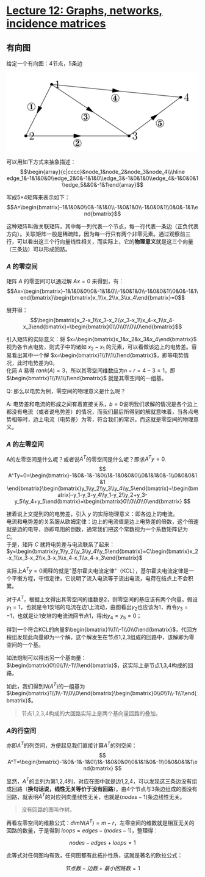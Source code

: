 # [Lecture 12: Graphs, networks, incidence matrices](https://ocw.mit.edu/courses/18-06-linear-algebra-spring-2010/resources/lecture-12-graphs-networks-incidence-matrices/)

## 有向图

给定一个有向图：4节点，5条边

![Image1](../.assert/Linear-Algebra-MIT/Lecture12/Image1.png)

可以用如下方式来抽象描述：
$$\begin{array}{c|cccc}&node_1&node_2&node_3&node_4\\\hline edge_1&-1&1&0&0\\edge_2&0&-1&1&0\\edge_3&-1&0&1&0\\edge_4&-1&0&0&1\\edge_5&&0&-1&1\end{array}$$

写成5×4矩阵来表示如下：
$$A=\begin{bmatrix}-1&1&0&0\\0&-1&1&0\\-1&0&1&0\\-1&0&0&1\\0&0&-1&1\end{bmatrix}$$

这种矩阵叫做关联矩阵，其中每一列代表一个节点，每一行代表一条边（正负代表方向）。关联矩阵一般是稀疏阵，因为每一行只有两个非零元素。通过观察前三行，可以看出这三个行向量线性相关，而实际上，它的**物理意义**就是这三个向量（三条边）可以形成回路。

### $A$ 的零空间

矩阵 $A$ 的零空间可以通过解 $Ax=0$ 来得到，有：
$$Ax=\begin{bmatrix}-1&1&0&0\\0&-1&1&0\\-1&0&1&0\\-1&0&0&1\\0&0&-1&1\end{bmatrix}\begin{bmatrix}x_1\\x_2\\x_3\\x_4\end{bmatrix}=0$$

展开得：
$$\begin{bmatrix}x_2-x_1\\x_3-x_2\\x_3-x_1\\x_4-x_1\\x_4-x_3\end{bmatrix}=\begin{bmatrix}0\\0\\0\\0\\0\end{bmatrix}$$

引入矩阵的实际意义：将 $x=\begin{bmatrix}x_1&x_2&x_3&x_4\end{bmatrix}$ 视为各节点电势，则式子中的诸如 $x_2-x_1$ 的元素，可以看做该边上的电势差。容易看出其中一个解 $x=\begin{bmatrix}1\\1\\1\\1\end{bmatrix}$，即等电势情况，此时电势差为0。\
化简 $A$ 易得 $rank(A)=3$，所以其零空间维数应为$n-r=4-3=1$，即 $\begin{bmatrix}1\\1\\1\\1\end{bmatrix}$ 就是其零空间的一组基。

Q: 那么以电势为例，零空间的物理意义是什么呢？ 

A: 电势差和电流的形成之间有着直接关系，$b=0$说明我们求解的情况是各个边上都没有电流（或者说电势差）的情况，而我们最后所得到的解就意味着，当各点电势相等时，边上电流（电势差）为零，符合我们的常识。而这就是零空间的物理意义。

### $A$ 的左零空间

A的左零空间是什么呢？或者说$A^T$的零空间是什么呢？即求$A^Ty=0$.
$$
A^Ty=0=\begin{bmatrix}-1&0&-1&-1&0\\1&-1&0&0&0\\0&1&1&0&-1\\0&0&0&1&1 \end{bmatrix}\begin{bmatrix}y_1\\y_2\\y_3\\y_4\\y_5\end{bmatrix}=\begin{bmatrix}-y_1-y_3-y_4\\y_1-y_2\\y_2+y_3-y_5\\y_4+y_5\end{bmatrix}=\begin{bmatrix}0\\0\\0\\0\end{bmatrix}
$$

接着说上文提到的的电势差，引入 $y$  的实际物理意义：即各边上的电流。\
电流和电势差的关系服从欧姆定律：边上的电流值是边上电势差的倍数，这个倍速就是边的电导，亦即电阻的倒数，通常我们把这个常数视为一个系数矩阵记为 $C$。\
于是，矩阵 $C$ 就将电势差与电流联系了起来：$y=\begin{bmatrix}y_1\\y_2\\y_3\\y_4\\y_5\end{bmatrix}=C\begin{bmatrix}x_2-x_1\\x_3-x_2\\x_3-x_1\\x_4-x_1\\x_4-x_3\end{bmatrix}$

实际上$A^Ty=0$阐释的就是"基尔霍夫电流定律"（KCL），基尔霍夫电流定律是一个平衡方程，守恒定律，它说明了流入电流等于流出电流，电荷在结点上不会积累。

对于$A^T$，根据上文得出其零空间的维数是2，则零空间的基应该有两个向量。假设$y_1=1$，也就是令1安培的电流在边1上流动，由图看出$y_2$也应该为1，再令$y_3=-1$，也就是让1安培的电流流回节点1，得出$y_4=y_5=0$；

得到一个符合KCL的向量$\begin{bmatrix}1\\1\\-1\\0\\0\end{bmatrix}$，代回方程组发现此向量即为一个解，这个解发生在节点1,2,3组成的回路中，该解即为零空间的一个基。

如法炮制可以得出另一个基向量：$\begin{bmatrix}0\\0\\1\\-1\\1\end{bmatrix}$，这实际上是节点1,3,4构成的回路。

如此，我们得到$N(A^T)$的一组基为$\begin{bmatrix}1\\1\\-1\\0\\0\end{bmatrix}\begin{bmatrix}0\\0\\1\\-1\\1\end{bmatrix}$。

> 节点1,2,3,4构成的大回路实际上是两个基向量回路的叠加。

### $A$的行空间

亦即$A^T$的列空间，方便起见我们直接计算$A^T$的列空间：
$$
A^T=\begin{bmatrix}-1&0&-1&-1&0\\1&-1&0&0&0\\0&1&1&0&-1\\0&0&0&1&1\end{bmatrix}
$$

显然，$A^T$的主列为第1,2,4列，对应在图中就是边1,2,4，可以发现这三条边没有组成回路（**换句话说，线性无关等价于没有回路**）。由4个节点与3条边组成的图没有回路，就表明$A^T$的对应列向量线性无关，也就是$(nodes-1)$条边线性无关。

> 没有回路的图叫作树。

再看左零空间的维数公式：$dim N(A^T)=m-r$，左零空间的维数就是相互无关的回路的数量，于是得到 $loops=edges-(nodes-1)$，整理得：

$$
nodes-edges+loops=1
$$

此等式对任何图均有效，任何图都有此拓扑性质，这就是著名的欧拉公式：

$$
节点数-边数+最小回路数=1
$$